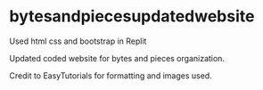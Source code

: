 # bytesandpiecesupdatedwebsite

Used html css and bootstrap in Replit



Updated coded website for bytes and pieces organization.


Credit to EasyTutorials for formatting and images used.


